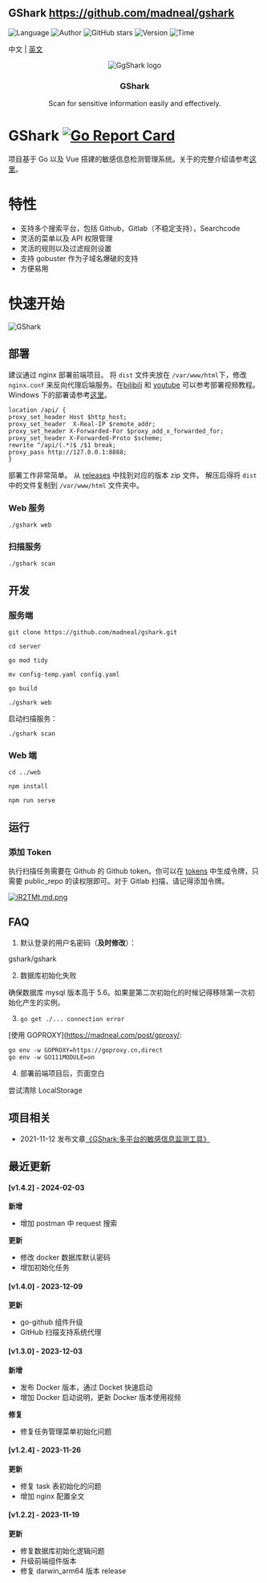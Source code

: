 ## GShark <https://github.com/madneal/gshark>
<!--auto_detail_badge_begin_0b490ffb61b26b45de3ea5d7dd8a582e-->
![Language](https://img.shields.io/badge/Language-Golang-blue)
![Author](https://img.shields.io/badge/Author-madneal-orange)
![GitHub stars](https://img.shields.io/github/stars/madneal/gshark.svg?style=flat&logo=github)
![Version](https://img.shields.io/badge/Version-V1.4.2-red)
![Time](https://img.shields.io/badge/Join-20201221-green)
<!--auto_detail_badge_end_fef74f2d7ea73fcc43ff78e05b1e7451-->

中文 | [英文](README.md)
<p align="center">
   <img alt="GgShark logo" src="https://s1.ax1x.com/2018/10/17/idhZvj.png" />
   <h3 align="center">GShark</h3>
   <p align="center">Scan for sensitive information easily and effectively.</p>
</p>

# GShark [![Go Report Card](https://goreportcard.com/badge/github.com/madneal/gshark)](https://goreportcard.com/report/github.com/madneal/gshark)   

项目基于 Go 以及 Vue 搭建的敏感信息检测管理系统。关于的完整介绍请参考[这里](https://mp.weixin.qq.com/s/Yoo1DdC2lCtqOMAreF9K0w)。

# 特性

* 支持多个搜索平台，包括 Github，Gitlab（不稳定支持），Searchcode
* 灵活的菜单以及 API 权限管理
* 灵活的规则以及过滤规则设置
* 支持 gobuster 作为子域名爆破的支持
* 方便易用

# 快速开始

![GShark](https://user-images.githubusercontent.com/12164075/114326875-58e1da80-9b69-11eb-82a5-b2e3751a2304.png)

## 部署

建议通过 nginx 部署前端项目。 将 `dist` 文件夹放在 `/var/www/html`下，修改 `nginx.conf` 来反向代理后端服务。在[bilibili](https://www.bilibili.com/video/BV1Py4y1s7ap/) 和 [youtube](https://youtu.be/bFrKm5t4M54) 可以参考部署视频教程。 Windows 下的部署请参考[这里](https://www.bilibili.com/video/BV1CA411L7ux/)。

```
location /api/ {
proxy_set_header Host $http_host;
proxy_set_header  X-Real-IP $remote_addr;
proxy_set_header X-Forwarded-For $proxy_add_x_forwarded_for;
proxy_set_header X-Forwarded-Proto $scheme;
rewrite ^/api/(.*)$ /$1 break;
proxy_pass http://127.0.0.1:8888;
}
```

部署工作非常简单。 从 [releases](https://github.com/madneal/gshark/releases) 中找到对应的版本 zip 文件。 解压后得将 `dist` 中的文件复制到  `/var/www/html` 文件夹中。

### Web 服务

```
./gshark web
```

### 扫描服务

```
./gshark scan
```

## 开发

### 服务端

``` 
git clone https://github.com/madneal/gshark.git

cd server

go mod tidy

mv config-temp.yaml config.yaml

go build

./gshark web
```

启动扫描服务：

```
./gshark scan
```



### Web 端

```
cd ../web

npm install

npm run serve
```

## 运行


### 添加 Token

执行扫描任务需要在 Github 的 Github token。你可以在 [tokens](https://github.com/settings/tokens) 中生成令牌，只需要 public_repo 的读权限即可。对于 Gitlab 扫描，请记得添加令牌。

[![iR2TMt.md.png](https://s1.ax1x.com/2018/10/31/iR2TMt.md.png)](https://imgchr.com/i/iR2TMt)

## FAQ

1. 默认登录的用户名密码（**及时修改**）：

gshark/gshark

2. 数据库初始化失败

确保数据库 mysql 版本高于 5.6。如果是第二次初始化的时候记得移除第一次初始化产生的实例。

3. `go get ./... connection error`

[使用 GOPROXY](https://madneal.com/post/gproxy/:

```
go env -w GOPROXY=https://goproxy.cn,direct
go env -w GO111MODULE=on
```
4. 部署前端项目后，页面空白

尝试清除 LocalStorage


<!--auto_detail_active_begin_e1c6fb434b6f0baf6912c7a1934f772b-->
## 项目相关

- 2021-11-12 发布文章[《GShark:多平台的敏感信息监测工具》](https://mp.weixin.qq.com/s/MG1lxiFg4a8KkAdhSMOu3Q)

## 最近更新

#### [v1.4.2] - 2024-02-03

**新增**  
- 增加 postman 中 request 搜索  

**更新**  
- 修改 docker 数据库默认密码  
- 增加初始化任务

#### [v1.4.0] - 2023-12-09

**更新**  
- go-github 组件升级  
- GitHub 扫描支持系统代理

#### [v1.3.0] - 2023-12-03

**新增**  
- 发布 Docker 版本，通过 Docket 快速启动  
- 增加 Docker 启动说明，更新 Docker 版本使用视频  

**修复**  
- 修复任务管理菜单初始化问题

#### [v1.2.4] - 2023-11-26

**更新**  
- 修复 task 表初始化的问题  
- 增加 nginx 配置全文

#### [v1.2.2] - 2023-11-19

**更新**  
- 修复数据库初始化逻辑问题  
- 升级前端组件版本  
- 修复 darwin_arm64 版本 release

<!--auto_detail_active_end_f9cf7911015e9913b7e691a7a5878527-->
